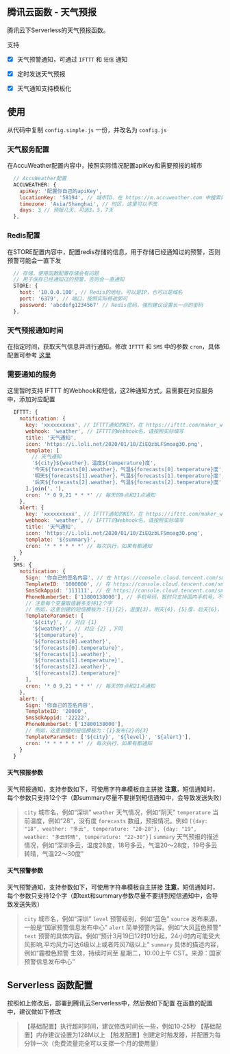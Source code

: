 ## 腾讯云函数 - 天气预报
腾讯云下Serverless的天气预报函数。

支持
- [x] 天气预警通知，可通过 `IFTTT` 和 `短信` 通知
- [x] 定时发送天气预报
- [x] 天气通知支持模板化


## 使用

从代码中复制 `config.simple.js` 一份，并改名为 `config.js`

### 天气服务配置
在AccuWeather配置内容中，按照实际情况配置apiKey和需要预报的城市
```js
  // AccuWeather配置
  ACCUWEATHER: {
    apiKey: '配置你自己的apiKey',
    locationKey: '58194', // 城市ID，在 https://m.accuweather.com 中搜索你想要的城市，并在url链接中获取到城市ID
    timezone: 'Asia/Shanghai', // 时区，这里可以不改
    days: 3 // 预报几天，可选3，5，7天
  },
```

### Redis配置
在STORE配置内容中，配置redis存储的信息，用于存储已经通知过的预警，否则预警可能会一直下发

```js
  // 存储，使用函数配置存储会有问题
  // 用于保存已经通知过的预警，否则会一直通知
  STORE: {
    host: '10.0.0.100', // Redis的地址，可以是IP，也可以是域名
    port: '6379', // 端口，按照实际修改即可
    password: 'abcdefg1234567' // Redis密码，强烈建议设置长一点的密码
  },
```

### 天气预报通知时间
在指定时间，获取天气信息并进行通知。修改 `IFTTT` 和 `SMS` 中的参数 `cron`，具体配置可参考 [这里](https://crontab.guru/)

### 需要通知的服务
这里暂时支持 IFTTT 的Webhook和短信，这2种通知方式，且需要在对应服务中，添加对应配置

```js
  IFTTT: {
    notification: {
      key: 'xxxxxxxxxx', // IFTTT通知的KEY，在 https://ifttt.com/maker_webhooks 右上角的 Document 按钮获取
      webhook: 'weather', // IFTTT的Webhook名，请按照实际填写
      title: '天气通知',
      icon: 'https://i.loli.net/2020/01/10/ZiEQzbLFSmoag3O.png',
      template: [
        // 天气通知
        '${city}${weather}，温度${temperature}度',
        '今天${forecasts[0].weather}，气温${forecasts[0].temperature}度',
        '明天${forecasts[1].weather}，气温${forecasts[1].temperature}度',
        '后天${forecasts[2].weather}，气温${forecasts[2].temperature}度'
      ].join('，'),
      cron: '* 0 9,21 * * *' // 每天的9点和21点通知
    },
    alert: {
      key: 'xxxxxxxxxx', // IFTTT通知的KEY，在 https://ifttt.com/maker_webhooks 右上角的 Document 按钮获取
      webhook: 'weather', // IFTTT的Webhook名，请按照实际填写
      title: '天气通知',
      icon: 'https://i.loli.net/2020/01/10/ZiEQzbLFSmoag3O.png',
      template: '${summary}',
      cron: '* * * * * *' // 每次执行，如果有都通知
    }
  },
  SMS: {
    notification: {
      Sign: '你自己的签名内容', // 在 https://console.cloud.tencent.com/smsv2/csms-sign 创建并获取，注意这里是用的是“内容”字段
      TemplateID: '1000000', // 在 https://console.cloud.tencent.com/smsv2/csms-template 创建并获取
      SmsSdkAppid: '111111', // 在 https://console.cloud.tencent.com/smsv2/app-manage 创建并获取
      PhoneNumberSet: ['13800138000'], // 手机号码，暂时只支持国内手机号，不需要+86
      // 注意每个变量取值最多支持12个字
      // 例如，这里创建的短信模板为：{1}{2}，温度{3}。明天{4}，{5}度，后天{6}，{7}度，大后天{8}，{9}度
      TemplateParamSet: [
        '${city}', // 对应 {1}
        '${weather}', // 对应 {2} ,下同
        '${temperature}',
        '${forecasts[0].weather}',
        '${forecasts[0].temperature}',
        '${forecasts[1].weather}',
        '${forecasts[1].temperature}',
        '${forecasts[2].weather}',
        '${forecasts[2].temperature}'
      ],
      cron: '* 0 9,21 * * *' // 每天的9点和21点通知
    },
    alert: {
      Sign: '你自己的签名内容',
      TemplateID: '20000',
      SmsSdkAppid: '22222',
      PhoneNumberSet: ['13800138000'],
      // 例如，这里创建的短信模板为：{1}发布{2}的{3}
      TemplateParamSet: ['${city}', '${level}', '${alert}'],
      cron: '* * * * * *' // 每次执行，如果有都通知
    }
  }
```

#### 天气预报参数
天气预报通知，支持参数如下，可使用字符串模板自主拼接
**注意**，短信通知时，每个参数只支持12个字（即summary尽量不要拼到短信通知中，会导致发送失败）

> `city` 城市名，例如“深圳”
> `weather` 天气情况，例如“阴天”
> `temperature` 当前温度，例如“28”，没有度
> `forecasts` 数组，预报情况。例如 `[{day: "18", weather: "多云", temperature: "20~28"}, {day: "19", weather: "多云转晴", temperature: "22~30"}]`
> `summary` 天气预报的描述情况，例如“深圳多云，温度28度，18号多云，气温20～28度，19号多云转晴，气温22～30度”

#### 天气预警参数
天气预警通知，支持参数如下，可使用字符串模板自主拼接
**注意**，短信通知时，每个参数只支持12个字（即text和summary参数尽量不要拼到短信通知中，会导致发送失败）

> `city` 城市名，例如“深圳”
> `level` 预警级别，例如“蓝色”
> `source` 发布来源，一般是“国家预警信息发布中心”
> `alert` 简单预警内容。例如“大风蓝色预警”
> `text` 预警的具体内容。例如“预计3月19日12时01分起，24小时内可能受大风影响,平均风力可达6级以上或者阵风7级以上”
> `summary` 具体的描述内容，例如“霾橙色预警 生效，持续时间至 星期二，10:00上午 CST。来源：国家预警信息发布中心”

## Serverless 函数配置
按照如上修改后，部署到腾讯云Serverless中，然后做如下配置
在函数的配置中，建议做如下修改
> 【基础配置】执行超时时间，建议修改时间长一些，例如10-25秒
> 【基础配置】内存建议设置为128M以上
> 【触发配置】创建定时触发器，并配置为每分钟一次（免费流量完全可以支撑一个月的使用量）

